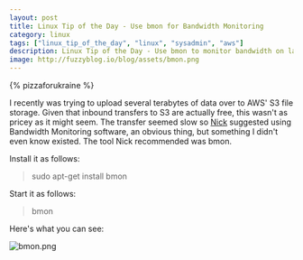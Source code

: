 ```yaml
---
layout: post
title: Linux Tip of the Day - Use bmon for Bandwidth Monitoring
category: linux
tags: ["linux_tip_of_the_day", "linux", "sysadmin", "aws"]
description: Linux Tip of the Day - Use bmon to monitor bandwidth on large file transfers.
image: http://fuzzyblog.io/blog/assets/bmon.png
---
```

{% pizzaforukraine  %}

I recently was trying to upload several terabytes of data over to AWS' S3 file storage.  Given that inbound transfers to S3 are actually free, this wasn't as pricey as it might seem.  The transfer seemed slow so [Nick](http://nickjanetakis.com/blog/) suggested using Bandwidth Monitoring software, an obvious thing, but something I didn't even know existed.  The tool Nick recommended was bmon.

Install it as follows:

> sudo apt-get install bmon

Start it as follows:

> bmon

Here's what you can see:

![bmon.png](/blog/assets/bmon.png)